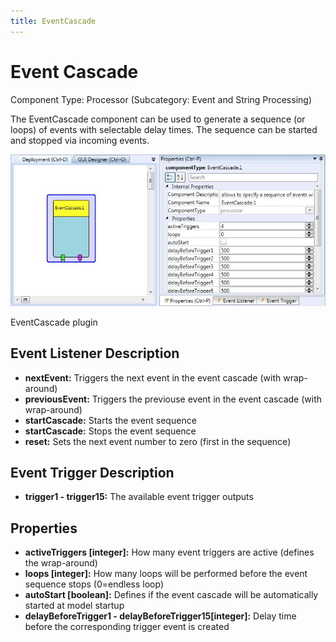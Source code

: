 ```yaml
---
title: EventCascade
---
```


# Event Cascade

Component Type: Processor (Subcategory: Event and String Processing)

The EventCascade component can be used to generate a sequence (or loops) of events with selectable delay times. The sequence can be started and stopped via incoming events.

![Screenshot: EventCascade plugin](./img/eventcascade.jpg "Screenshot: EventCascade plugin")

EventCascade plugin

## Event Listener Description

*   **nextEvent:** Triggers the next event in the event cascade (with wrap-around)
*   **previousEvent:** Triggers the previouse event in the event cascade (with wrap-around)
*   **startCascade:** Starts the event sequence
*   **startCascade:** Stops the event sequence
*   **reset:** Sets the next event number to zero (first in the sequence)

## Event Trigger Description

*   **trigger1 - trigger15:** The available event trigger outputs

## Properties

*   **activeTriggers \[integer\]:** How many event triggers are active (defines the wrap-around)
*   **loops \[integer\]:** How many loops will be performed before the event sequence stops (0=endless loop)
*   **autoStart \[boolean\]:** Defines if the event cascade will be automatically started at model startup
*   **delayBeforeTrigger1 - delayBeforeTrigger15\[integer\]:** Delay time before the corresponding trigger event is created